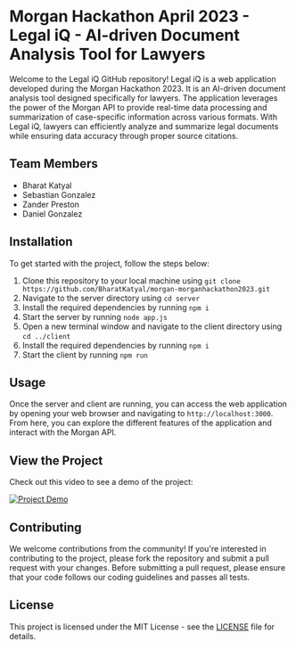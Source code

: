 # Morgan Hackathon April 2023 - Legal iQ - AI-driven Document Analysis Tool for Lawyers

Welcome to the Legal iQ GitHub repository! Legal iQ is a web application developed during the Morgan Hackathon 2023. It is an AI-driven document analysis tool designed specifically for lawyers. The application leverages the power of the Morgan API to provide real-time data processing and summarization of case-specific information across various formats. With Legal iQ, lawyers can efficiently analyze and summarize legal documents while ensuring data accuracy through proper source citations.

## Team Members
- Bharat Katyal
- Sebastian Gonzalez
- Zander Preston
- Daniel Gonzalez

## Installation
To get started with the project, follow the steps below:

1. Clone this repository to your local machine using `git clone https://github.com/BharatKatyal/morgan-morganhackathon2023.git`
2. Navigate to the server directory using `cd server`
3. Install the required dependencies by running `npm i`
4. Start the server by running `node app.js`
5. Open a new terminal window and navigate to the client directory using `cd ../client`
6. Install the required dependencies by running `npm i`
7. Start the client by running `npm run`

## Usage
Once the server and client are running, you can access the web application by opening your web browser and navigating to `http://localhost:3000`. From here, you can explore the different features of the application and interact with the Morgan API.

## View the Project
Check out this video to see a demo of the project:

[![Project Demo](https://img.youtube.com/vi/9bKv5LRHMOw/0.jpg)](https://www.youtube.com/watch?v=9bKv5LRHMOw)

## Contributing
We welcome contributions from the community! If you're interested in contributing to the project, please fork the repository and submit a pull request with your changes. Before submitting a pull request, please ensure that your code follows our coding guidelines and passes all tests.

## License
This project is licensed under the MIT License - see the [LICENSE](LICENSE) file for details.

